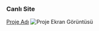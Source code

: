 ### Canlı Site
[Proje Adı](https://github-username.github.io/repository-name)
![Proje Ekran Görüntüsü](screenshot.png)
